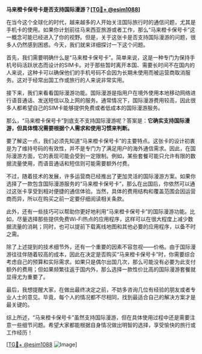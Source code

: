 **马来橙卡保号卡是否支持国际漫游？[[TG💪+ @esim1088](https://t.me/s/esim1088)]**

在当今这个全球化的时代，越来越多的人开始关注国际旅行时的通信问题，尤其是手机卡的使用。如果你计划前往马来西亚旅游或者工作，那么“马来橙卡保号卡”这一概念可能已经进入了你的视野。但是，关于这张卡是否支持国际漫游的问题，很多人仍然感到困惑。今天，我们就来详细探讨一下这个问题。

首先，我们需要明确什么是“马来橙卡保号卡”。简单来说，这是一种专门为保持手机号码活跃状态而设计的SIM卡。对于那些暂时离开本国、需要长时间不在国内的人来说，这种卡可以确保他们的手机号码不会因为长期未使用而被运营商取消服务。这对于经常出国工作或旅行的人来说非常实用。

接下来，我们来看看国际漫游功能。国际漫游是指用户在境外使用本地移动网络进行语音通话、发送短信以及上网的服务。通常情况下，国际漫游费用较高，因此很多人都希望自己的SIM卡能够提供免费或者低成本的国际漫游服务。

那么，“马来橙卡保号卡”到底支不支持国际漫游呢？答案是：**它确实支持国际漫游，但具体情况需要根据个人需求和使用习惯来判断。**

要了解这一点，我们必须先知道“马来橙卡保号卡”的主要特点。这张卡的设计初衷是为了维持号码的有效性，并不是专门为了满足用户的海外通信需求。因此，在国际漫游方面，它的表现可能会受到一定限制。例如，某些套餐可能只允许有限的数据流量使用，而语音通话和短信则可能需要额外付费。

不过，随着技术的发展，许多运营商已经推出了更加灵活的国际漫游方案。如果你选择了一款包含国际漫游服务的“马来橙卡保号卡”，那么在出国后，你依然可以通过这张卡享受到相对便捷的通信体验。当然，具体的费用结构和覆盖范围会因运营商而异，所以在购买之前一定要仔细阅读相关条款。

此外，还有一些技巧可以帮助你更好地利用“马来橙卡保号卡”的国际漫游功能。比如，尽量选择那些提供免费Wi-Fi热点的应用程序，这样可以在很大程度上减少数据流量的消耗；同时，也可以提前下载离线地图和其他必要的应用程序，以备不时之需。

除了上述提到的技术细节外，还有一个重要的因素不容忽视——价格。由于国际漫游往往伴随着较高的成本，因此在决定是否购买“马来橙卡保号卡”时，你需要综合考虑自己的预算和实际需求。如果只是偶尔出国几次，那么可能没有必要为此支付额外的费用；但如果频繁往返于国内外，那么选择一款性价比高的国际漫游套餐就显得尤为重要了。

最后，我想提醒大家，在做出最终决定之前，不妨多咨询几位有经验的朋友或者专业人士的意见。毕竟，每个人的情况都不尽相同，找到最适合自己的解决方案才是最关键的。

综上所述，“马来橙卡保号卡”虽然支持国际漫游，但在具体使用过程中还是需要注意一些细节问题。希望大家都能根据自身情况做出明智的选择，享受愉快的旅行或工作经历！

[[TG💪+ @esim1088](https://t.me/s/esim1088) ![Image](https://i.postimg.cc/4NQfJmqS/Snipaste-2025-05-13-00-14-12.png)]